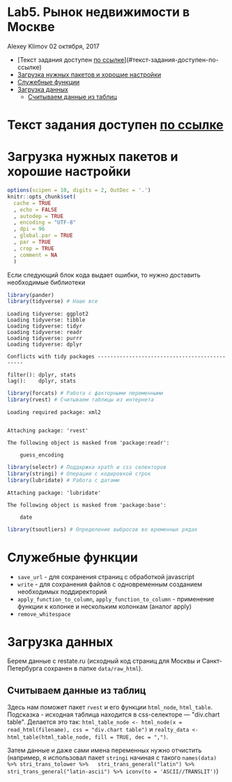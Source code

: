 Lab5. Рынок недвижимости в Москве
================
Alexey Klimov
02 октября, 2017

-   [Текст задания доступен [по ссылке](https://docs.google.com/document/d/1J6iW5QnxXUECdo7fKcBOLXqgdiRpFc_fKhKM5uAmClk)](#текст-задания-доступен-по-ссылке)
-   [Загрузка нужных пакетов и хорошие настройки](#загрузка-нужных-пакетов-и-хорошие-настройки)
-   [Служебные функции](#служебные-функции)
-   [Загрузка данных](#загрузка-данных)
    -   [Считываем данные из таблиц](#считываем-данные-из-таблиц)

Текст задания доступен [по ссылке](https://docs.google.com/document/d/1J6iW5QnxXUECdo7fKcBOLXqgdiRpFc_fKhKM5uAmClk)
===================================================================================================================

Загрузка нужных пакетов и хорошие настройки
===========================================

``` r
options(scipen = 10, digits = 2, OutDec = '.')
knitr::opts_chunk$set(
  cache = TRUE
  , echo = FALSE
  , autodep = TRUE
  , encoding = "UTF-8"
  , dpi = 96
  , global.par = TRUE
  , par = TRUE
  , crop = TRUE
  , comment = NA
  )
```

Если следующий блок кода выдает ошибки, то нужно доставить необходимые библиотеки

``` r
library(pander)
library(tidyverse) # Наше все
```

    Loading tidyverse: ggplot2
    Loading tidyverse: tibble
    Loading tidyverse: tidyr
    Loading tidyverse: readr
    Loading tidyverse: purrr
    Loading tidyverse: dplyr

    Conflicts with tidy packages ----------------------------------------------

    filter(): dplyr, stats
    lag():    dplyr, stats

``` r
library(forcats) # Работа с факторными переменными
library(rvest) # Считываем таблицы из интернета
```

    Loading required package: xml2


    Attaching package: 'rvest'

    The following object is masked from 'package:readr':

        guess_encoding

``` r
library(selectr) # Поддкржка xpath и css селекторов
library(stringi) # Операции с кодировкой строк
library(lubridate) # Работа с датами
```


    Attaching package: 'lubridate'

    The following object is masked from 'package:base':

        date

``` r
library(tsoutliers) # Определение выбросов во временных рядах
```

Служебные функции
=================

-   `save_url` - для сохранения страниц с обработкой javascript
-   `write` - для сохранения файлов с одновременным созданием необходимых поддиректорий
-   `apply_function_to_column`, `apply_function_to_column` - применение функции к колонке и нескольким колонкам (аналог apply)
-   `remove_whitespace`

Загрузка данных
===============

Берем данные с restate.ru (исходный код страниц для Москвы и Санкт-Петербурга сохранен в папке `data/raw_html`).

Считываем данные из таблиц
--------------------------

Здесь нам поможет пакет `rvest` и его функции `html_node`, `html_table`. Подсказка - исходная таблица находится в css-селекторе — "div.chart table". Делается это так: `html_table_node <- html_node(x = read_html(filename), css = "div.chart table")` и `realty_data <- html_table(html_table_node, fill = TRUE, dec = ",")`.

Затем данные и даже сами имена переменных нужно отчистить (например, я использовал пакет `stringi` начиная с такого `names(data) %>% stri_trans_tolower %>%   stri_trans_general("latin") %>% stri_trans_general("latin-ascii") %>% iconv(to = 'ASCII//TRANSLIT')`)
